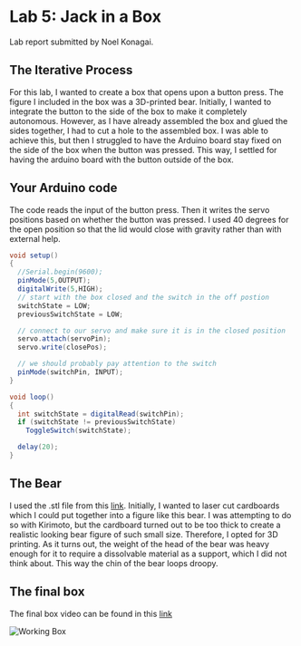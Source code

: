 # Lab 5: Jack in a Box

Lab report submitted by Noel Konagai.

## The Iterative Process

For this lab, I wanted to create a box that opens upon a button press. The figure I included in the box was a 3D-printed bear. Initially, I wanted to integrate the button to the side of the box to make it completely autonomous. However, as I have already assembled the box and glued the sides together, I had to cut a hole to the assembled box. I was able to achieve this, but then I struggled to have the Arduino board stay fixed on the side of the box when the button was pressed. This way, I settled for having the arduino board with the button outside of the box.

## Your Arduino code

The code reads the input of the button press. Then it writes the servo positions based on whether the button was pressed. I used 40 degrees for the open position so that the lid would close with gravity rather than with external help. 

```java
void setup()
{
  //Serial.begin(9600);
  pinMode(5,OUTPUT);
  digitalWrite(5,HIGH);
  // start with the box closed and the switch in the off postion
  switchState = LOW;
  previousSwitchState = LOW;

  // connect to our servo and make sure it is in the closed position
  servo.attach(servoPin);
  servo.write(closePos);

  // we should probably pay attention to the switch
  pinMode(switchPin, INPUT); 
}

void loop()
{ 
  int switchState = digitalRead(switchPin);
  if (switchState != previousSwitchState)
    ToggleSwitch(switchState);

  delay(20);
}
```

## The Bear

I used the .stl file from this [link](https://www.instructables.com/id/Laser-Cut-Bear/). Initially, I wanted to laser cut cardboards which I could put together into a figure like this bear. I was attempting to do so with Kirimoto, but the cardboard turned out to be too thick to create a realistic looking bear figure of such small size. Therefore, I opted for 3D printing. As it turns out, the weight of the head of the bear was heavy enough for it to require a dissolvable material as a support, which I did not think about. This way the chin of the bear loops droopy.

## The final box

The final box video can be found in this [link](https://photos.app.goo.gl/XyFJnoK1NbuPCiTu7)

![Working Box]()